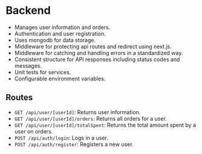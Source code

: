# Backend

- Manages user information and orders.
- Authentication and user registration.
- Uses mongodb for data storage.
- Middleware for protecting api routes and redirect using next.js.
- Middleware for catching and handling errors in a standardized way.
- Consistent structure for API responses including status codes and messages.
- Unit tests for services.
- Configurable environment variables.

## Routes

- `GET /api/user/[userId]`: Returns user information.
- `GET /api/user/[userId]/orders`: Returns all orders for a user.
- `GET /api/user/[userId]/totalSpent`: Returns the total amount spent by a user on orders.
- `POST /api/auth/login`: Logs in a user.
- `POST /api/auth/register`: Registers a new user.
